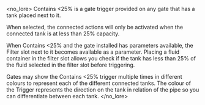 <no_lore>
Contains <25% is a gate trigger provided on any gate that has a tank placed next to it.

When selected, the connected actions will only be activated when the connected tank is at less than 25% capacity.

When Contains <25% and the gate installed has parameters available, the Filter slot next to it becomes available as a parameter.
Placing a fluid container in the filter slot allows you check if the tank has less than 25% of the fluid selected in the filter slot before triggering.

Gates may show the Contains <25% trigger multiple times in different colours to represent each of the different connected tanks.
The colour of the Trigger represents the direction on the tank in relation of the pipe so you can differentiate between each tank.
</no_lore>